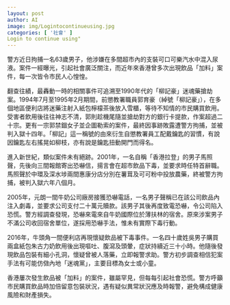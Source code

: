 ```yaml
---
layout: post
author: AI
image: img/Logintocontinueusing.jpg
categories: [ '社會' ]
Login to continue using"
---
```

警方近日拘捕一名63歲男子，他涉嫌在多間超市內的支裝可口可樂汽水中混入尿液。案件一經曝光，引起社會廣泛關注，而近年來香港曾多次出現飲品「加料」案件，每一次皆令市民人心惶惶。

翻查往績，最轟動一時的相關事件可追溯至1990年代的「柳記豪」迷魂藥搶劫案。1994年7月至1995年2月期間，前懲教署職員郭育豪（綽號「柳記豪」），在多個地區便利店將迷藥注射入紙包檸檬茶後放入雪櫃，等待不知情的市民購買飲用。受害者飲用後往往神志不清，郭則趁機尾隨並搶劫對方的銀行卡提款，作案超過二十宗。更有一宗郭禁錮女子並企圖勒索的案件，最終因事跡敗露遭警方拘捕，並被判入獄十四年。「柳記」這一稱號的由來衍生自懲教署員工配戴鑰匙的習慣，有說因鑰匙左右搖晃如柳枝，亦有說是鑰匙扭動開門而得名。

進入新世紀，類似案件未有絕跡。2001年，一名自稱「香港拉登」的男子馬照聲，先後向三間報館寄出恐嚇信，揚言會在超市飲品下毒，並要求時任特首辭職。馬照聲於中環及深水埗兩間惠康分店分別在薯茸及可可粉中投放農藥，終被警方拘捕，被判入獄六年八個月。

2005年，元朗一間牛奶公司廠房接獲恐嚇電話，一名男子聲稱已在該公司飲品內注入劇毒，並要求公司支付二十萬元贖款。該男子其後再度致電恐嚇，令公司陷入恐慌。警方經調查發現，恐嚇來電來自牛奶國際位於薄扶林的宿舍。原來涉案男子不滿公司收回宿舍單位，遂採用恐嚇手法，惟未有實際下毒行動。

2016年，牛頭角一間便利店再現懷疑飲品被下毒事件。一名四十歲姓吳男子購買兩盒紙包朱古力奶飲用後出現嘔吐、腹瀉及頭暈，症狀持續近三十小時。他隨後發現飲品包裝有細小孔洞，懷疑曾被人落藥，立即報警求助。警方初步調查相信犯案手法有可能仿傚內地「迷魂黨」，主要目標為女士或小童。

香港屢次發生飲品被「加料」的案件，雖屬罕見，但每每引起社會恐慌。警方呼籲市民購買飲品時加倍留意包裝狀況，遇有疑似異常狀況應及時報警，避免構成健康風險和財產損失。